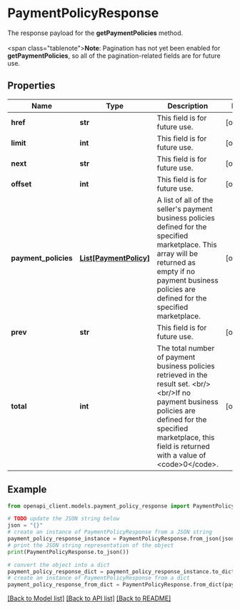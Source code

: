 # PaymentPolicyResponse

The response payload for the <b>getPaymentPolicies</b> method. <br /><br /><span class=\"tablenote\"><b>Note</b>: Pagination has not yet been enabled for <b>getPaymentPolicies</b>, so all of the pagination-related fields are for future use.</span>

## Properties

Name | Type | Description | Notes
------------ | ------------- | ------------- | -------------
**href** | **str** | This field is for future use. | [optional] 
**limit** | **int** | This field is for future use. | [optional] 
**next** | **str** | This field is for future use. | [optional] 
**offset** | **int** | This field is for future use. | [optional] 
**payment_policies** | [**List[PaymentPolicy]**](PaymentPolicy.md) | A list of all of the seller&#39;s payment business policies defined for the specified marketplace. This array will be returned as empty if no payment business policies are defined for the specified marketplace. | [optional] 
**prev** | **str** | This field is for future use. | [optional] 
**total** | **int** | The total number of payment business policies retrieved in the result set.  &lt;br/&gt;&lt;br/&gt;If no payment business policies are defined for the specified marketplace, this field is returned with a value of &lt;code&gt;0&lt;/code&gt;. | [optional] 

## Example

```python
from openapi_client.models.payment_policy_response import PaymentPolicyResponse

# TODO update the JSON string below
json = "{}"
# create an instance of PaymentPolicyResponse from a JSON string
payment_policy_response_instance = PaymentPolicyResponse.from_json(json)
# print the JSON string representation of the object
print(PaymentPolicyResponse.to_json())

# convert the object into a dict
payment_policy_response_dict = payment_policy_response_instance.to_dict()
# create an instance of PaymentPolicyResponse from a dict
payment_policy_response_from_dict = PaymentPolicyResponse.from_dict(payment_policy_response_dict)
```
[[Back to Model list]](../README.md#documentation-for-models) [[Back to API list]](../README.md#documentation-for-api-endpoints) [[Back to README]](../README.md)



